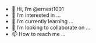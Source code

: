 - 👋 Hi, I’m @ernest1001
- 👀 I’m interested in ...
- 🌱 I’m currently learning ...
- 💞️ I’m looking to collaborate on ...
- 📫 How to reach me ...

<!---
ernest1001/ernest1001 is a ✨ special ✨ repository because its `README.md` (this file) appears on your GitHub profile.
You can click on the Preview link to take a look at your changes.
--->

